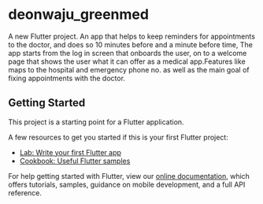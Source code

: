 # deonwaju_greenmed

A new Flutter project.
An app that helps to keep reminders for appointments to the doctor, and does so 10 minutes before and a minute before time, 
 The app starts from the log in screen that onboards the user, on to a welcome page that shows the user what it can offer as
 a medical app.Features like maps to the hospital and emergency phone no. as well as the main goal of fixing appointments with the doctor. 

## Getting Started

This project is a starting point for a Flutter application.

A few resources to get you started if this is your first Flutter project:

- [Lab: Write your first Flutter app](https://flutter.dev/docs/get-started/codelab)
- [Cookbook: Useful Flutter samples](https://flutter.dev/docs/cookbook)

For help getting started with Flutter, view our
[online documentation](https://flutter.dev/docs), which offers tutorials,
samples, guidance on mobile development, and a full API reference.
